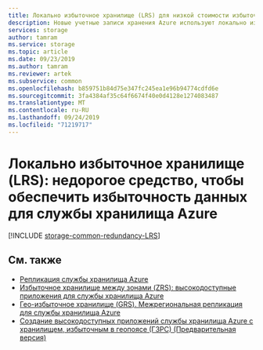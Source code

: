 ```yaml
---
title: Локально избыточное хранилище (LRS) для низкой стоимости избыточности в службе хранилища Azure
description: Новые учетные записи хранения Azure используют локально избыточное хранилище (LRS) для репликации по умолчанию. LRS является самым дешевым вариантом для репликации. Он обеспечивает защиту от сбоев оборудования в центре обработки данных, но не в случае аварии на уровне центра обработки данных.
services: storage
author: tamram
ms.service: storage
ms.topic: article
ms.date: 09/23/2019
ms.author: tamram
ms.reviewer: artek
ms.subservice: common
ms.openlocfilehash: b859751b84d75e347fc245ea1e96b94774cdfd6e
ms.sourcegitcommit: 3fa4384af35c64f6674f40e0d4128e1274083487
ms.translationtype: MT
ms.contentlocale: ru-RU
ms.lasthandoff: 09/24/2019
ms.locfileid: "71219717"
---
```

# <a name="locally-redundant-storage-lrs-low-cost-data-redundancy-for-azure-storage"></a>Локально избыточное хранилище (LRS): недорогое средство, чтобы обеспечить избыточность данных для службы хранилища Azure

[!INCLUDE [storage-common-redundancy-LRS](../../../includes/storage-common-redundancy-lrs.md)]

## <a name="see-also"></a>См. также

- [Репликация службы хранилища Azure](storage-redundancy.md)
- [Избыточное хранилище между зонами (ZRS): высокодоступные приложения для службы хранилища Azure](storage-redundancy-zrs.md)
- [Гео-избыточное хранилище (GRS). Межрегиональная репликация для службы хранилища Azure](storage-redundancy-grs.md)
- [Создание высокодоступных приложений службы хранилища Azure с хранилищем, избыточным в геопоясе (ГЗРС) (Предварительная версия)](storage-redundancy-gzrs.md)

